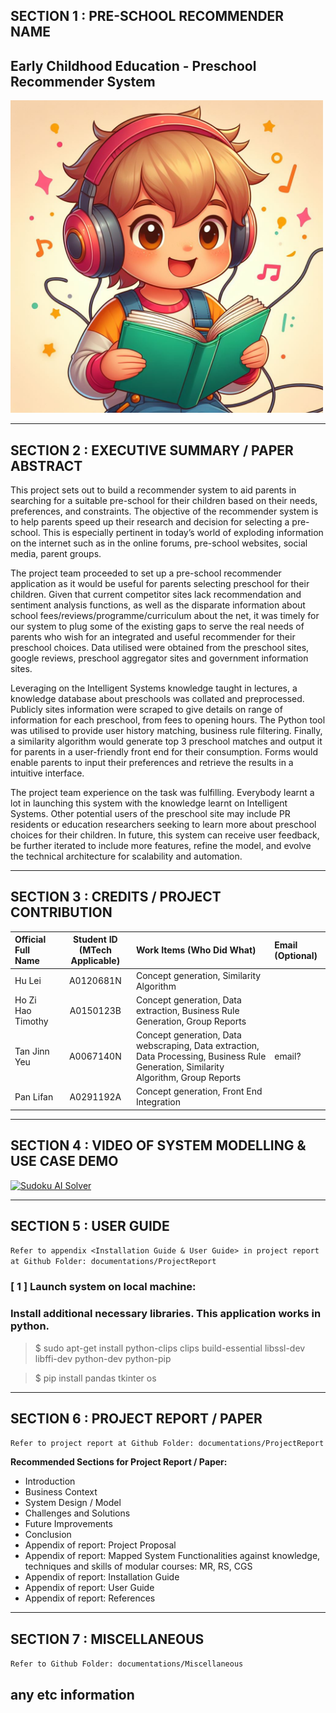 ## SECTION 1 : PRE-SCHOOL RECOMMENDER NAME 
## Early Childhood Education - Preschool Recommender System

<img src="./Preschool_Recommender/documentations/Images/Logo_Project.jpeg"
         style="margin-right: 0px;"
         height="500" />


---

## SECTION 2 : EXECUTIVE SUMMARY / PAPER ABSTRACT
This project sets out to build a recommender system to aid parents in searching for a suitable pre-school for their children based on their needs, preferences, and constraints. The objective of the recommender system is to help parents speed up their research and decision for selecting a pre-school. This is especially pertinent in today’s world of exploding information on the internet such as in the online forums, pre-school websites, social media, parent groups. 

The project team proceeded to set up a pre-school recommender application as it would be useful for parents selecting preschool for their children. Given that current competitor sites lack recommendation and sentiment analysis functions, as well as the disparate information about school fees/reviews/programme/curriculum about the net, it was timely for our system to plug some of the existing gaps to serve the real needs of parents who wish for an integrated and useful recommender for their preschool choices. Data utilised were obtained from the preschool sites, google reviews, preschool aggregator sites and government information sites. 

Leveraging on the Intelligent Systems knowledge taught in lectures, a knowledge database about preschools was collated and preprocessed. Publicly sites information were scraped to give details on range of information for each preschool, from fees to opening hours. The Python tool was utilised to provide user history matching, business rule filtering. Finally, a similarity algorithm would generate top 3 preschool matches and output it for parents in a user-friendly front end for their consumption. Forms would enable parents to input their preferences and retrieve the results in a intuitive interface. 

The project team experience on the task was fulfilling. Everybody learnt a lot in launching this system with the knowledge learnt on Intelligent Systems. Other potential users of the preschool site may include PR residents or education researchers seeking to learn more about preschool choices for their children. In future, this system can receive user feedback, be further iterated to include more features, refine the model, and evolve the technical architecture for scalability and automation.

---

## SECTION 3 : CREDITS / PROJECT CONTRIBUTION

| Official Full Name  | Student ID (MTech Applicable)  | Work Items (Who Did What) | Email (Optional) |
| :------------ |:---------------:| :-----| :-----|
| Hu Lei            | A0120681N | Concept generation, Similarity Algorithm |  |
| Ho Zi Hao Timothy | A0150123B | Concept generation, Data extraction, Business Rule Generation, Group Reports |  |
| Tan Jinn Yeu      | A0067140N | Concept generation, Data webscraping, Data extraction,  Data Processing, Business Rule Generation, Similarity Algorithm, Group Reports | email? |
| Pan Lifan         | A0291192A | Concept generation, Front End Integration |  |

---

## SECTION 4 : VIDEO OF SYSTEM MODELLING & USE CASE DEMO

[![Sudoku AI Solver](http://img.youtube.com/vi/-AiYLUjP6o8/0.jpg)](https://youtu.be/-AiYLUjP6o8 "Sudoku AI Solver")

---

## SECTION 5 : USER GUIDE

`Refer to appendix <Installation Guide & User Guide> in project report at Github Folder: documentations/ProjectReport`

### [ 1 ] Launch system on local machine:
### Install additional necessary libraries. This application works in python.

> $ sudo apt-get install python-clips clips build-essential libssl-dev libffi-dev python-dev python-pip

> $ pip install pandas tkinter os

---
## SECTION 6 : PROJECT REPORT / PAPER

`Refer to project report at Github Folder: documentations/ProjectReport`

**Recommended Sections for Project Report / Paper:**
- Introduction 
- Business Context
- System Design / Model 
- Challenges and Solutions
- Future Improvements
- Conclusion 
- Appendix of report: Project Proposal
- Appendix of report: Mapped System Functionalities against knowledge, techniques and skills of modular courses: MR, RS, CGS
- Appendix of report: Installation Guide
- Appendix of report: User Guide
- Appendix of report: References 

---
## SECTION 7 : MISCELLANEOUS

`Refer to Github Folder: documentations/Miscellaneous`

any etc information
---

